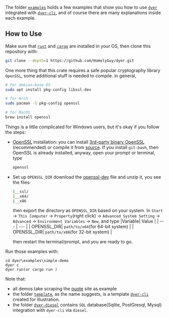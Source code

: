 The folder [`examples`] holds a few examples that show you how to use [`dyer`] integrated with [`dyer-cli`], and of course there are many explanations inside each example.

## How to Use

Make sure that [`rust`] and [`cargo`] are installed in your OS, then clone this repository with:
```bash
git clone --depth=1 https://github.com/HomelyGuy/dyer.git
```
One more thing that this crate requires a safe popular cryptography library `OpenSSL`, some additional stuff is needed to compile. in general,
```bash
# for debian-base OS
sudo apt install pkg-config libssl-dev

# for Arch 
sudo pacman -S pkg-config openssl

# for MacOS
brew install openssl
```
Things is a little complicated for Windows users, but it's okay if you follow the steps:
- [OpenSSL] installation:
  you can install [3rd-party binary OpenSSL]  (recommended) or compile it from [source]. If you install `git-bash`, then OpenSSL is already installed, anyway, open your prompt or terminal, type
	```bash
	openssl
	```

- Set up `OPENSSL_DIR`
  download the [openssl-dev] file and unzip it, you see the files:
	```bash
	|__ssl/
	|__x64/
	|__x86
	```

	then export the directory as `OPENSSL_DIR` based on your system. In `Start` -> `This Computer` -> `Property`(right click) -> `Advanced System Setting` -> `Advanced` -> `Environment Variables` -> `New`, and type
	|Variable| Value |
	| --- | --- |
	| OPENSSL_DIR| `path/to/x64`(for 64-bit system) |
	| OPENSSL_DIR| `path/to/x86`(for 32-bit system) |

	then restart the terminal/prompt, and you are ready to go.

[3rd-party binary OpenSSL]: https://wiki.openssl.org/index.php/Binaries
[OpenSSL]: https://www.openssl.org/
[source]: https://github.com/openssl/openssl/
[openssl-dev]: https://mirror.firedaemon.com/OpenSSL/openssl-1.1.1k.zip

Run those examples with:
```
cd dyer\examples\simple-demo 
dyer c 
dyer run(or cargo run ) 
```	

Note that:
- all demos take scraping the [quote] site as example
- the folder [`template`], as the name suggests, is a template [`dyer-cli`] created for illustration.
- the folder [`dyer-diesel`] contains `SQL` database(Sqlite, PostGresql, Mysql) integration with `dyer-cli` via `diesel`.


[`examples`]: https://github.com/HomelyGuy/dyer/tree/master/examples
[`dyer`]: https://github.com/HomelyGuy/dyer/
[`dyer-cli`]:  https://github.com/HomelyGuy/dyer-cli/
[`rust`]: https://www.rust-lang.org
[`cargo`]: https://doc.rust-lang.org/cargo/
[`template`]:  https://github.com/HomelyGuy/dyer/tree/master/examples/template
[`dyer-diesel`]:  https://github.com/HomelyGuy/dyer/tree/master/examples/dyer-diesel
[quote]:  https://quotes.toscrape.com/
